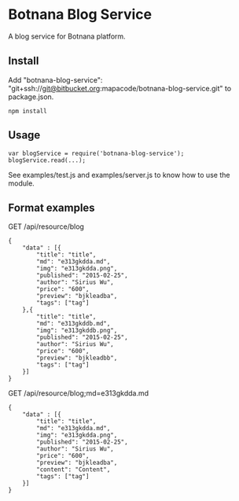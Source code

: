 # Botnana Blog Service

A blog service for Botnana platform.

## Install

Add "botnana-blog-service": "git+ssh://git@bitbucket.org:mapacode/botnana-blog-service.git" to package.json.

    npm install

## Usage

    var blogService = require('botnana-blog-service');
    blogService.read(...);

See examples/test.js and examples/server.js to know how to use the module.

## Format examples

GET /api/resource/blog

    {
        "data" : [{
            "title": "title",
            "md": "e313gkdda.md",
            "img": "e313gkdda.png",
            "published": "2015-02-25",
            "author": "Sirius Wu",
            "price": "600",
            "preview": "bjkleadba",
            "tags": ["tag"]
        },{
            "title": "title",
            "md": "e313gkddb.md",
            "img": "e313gkddb.png",
            "published": "2015-02-25",
            "author": "Sirius Wu",
            "price": "600",
            "preview": "bjkleadbb",
            "tags": ["tag"]
        }]
    }

GET /api/resource/blog;md=e313gkdda.md

    {
        "data" : [{
            "title": "title",
            "md": "e313gkdda.md",
            "img": "e313gkdda.png",
            "published": "2015-02-25",
            "author": "Sirius Wu",
            "price": "600",
            "preview": "bjkleadba",
            "content": "Content",
            "tags": ["tag"]
        }]
    }

